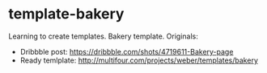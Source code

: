 # template-bakery
Learning to create templates. Bakery template.
Originals:
  - Dribbble post: https://dribbble.com/shots/4719611-Bakery-page
  - Ready temlplate: http://multifour.com/projects/weber/templates/bakery
